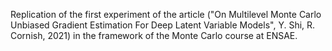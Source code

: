Replication of the first experiment of the article ("On Multilevel Monte Carlo Unbiased Gradient Estimation
For Deep Latent Variable Models", Y. Shi, R. Cornish, 2021)  in the framework of the Monte Carlo course at ENSAE.
